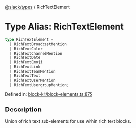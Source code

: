 [@slack/types](../index.md) / RichTextElement

# Type Alias: RichTextElement

```ts
type RichTextElement = 
  | RichTextBroadcastMention
  | RichTextColor
  | RichTextChannelMention
  | RichTextDate
  | RichTextEmoji
  | RichTextLink
  | RichTextTeamMention
  | RichTextText
  | RichTextUserMention
  | RichTextUsergroupMention;
```

Defined in: [block-kit/block-elements.ts:875](https://github.com/slackapi/node-slack-sdk/blob/main/packages/types/src/block-kit/block-elements.ts#L875)

## Description

Union of rich text sub-elements for use within rich text blocks.
